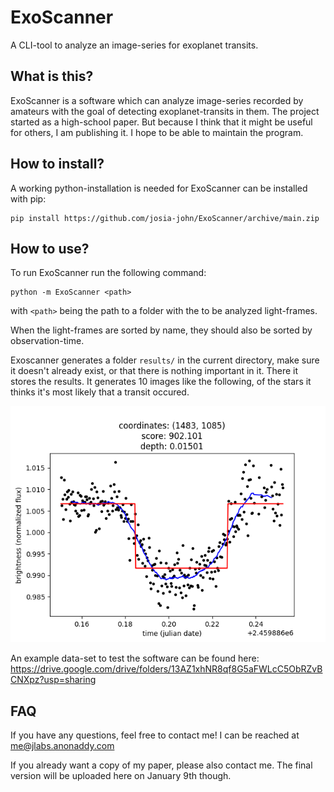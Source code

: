 # ExoScanner
A CLI-tool to analyze an image-series for exoplanet transits.

## What is this?
ExoScanner is a software which can analyze image-series recorded by amateurs
with the goal of detecting exoplanet-transits in them. The project started as
a high-school paper. But because I think that it might be useful for others,
I am publishing it. I hope to be able to maintain the program.

## How to install?
A working python-installation is needed for ExoScanner can be installed with pip:
```
pip install https://github.com/josia-john/ExoScanner/archive/main.zip
```

## How to use?
To run ExoScanner run the following command:
```
python -m ExoScanner <path>
```
with `<path>` being the path to a folder with the to be analyzed light-frames.

When the light-frames are sorted by name, they should also be sorted by observation-time.

Exoscanner generates a folder `results/` in the current directory, make sure it
doesn't already exist, or that there is nothing important in it. There it stores
the results. It generates 10 images like the following, of the stars it thinks
it's most likely that a transit occured.

![example output](images/exampleOutput.png)

An example data-set to test the software can be found here: 
https://drive.google.com/drive/folders/13AZ1xhNR8qf8G5aFWLcC5ObRZvBCNXpz?usp=sharing



## FAQ
If you have any questions, feel free to contact me! I can be reached at [me@jlabs.anonaddy.com](mailto:me@jlabs.anonaddy.com)

If you already want a copy of my paper, please also contact me. The final version
will be uploaded here on January 9th though.
